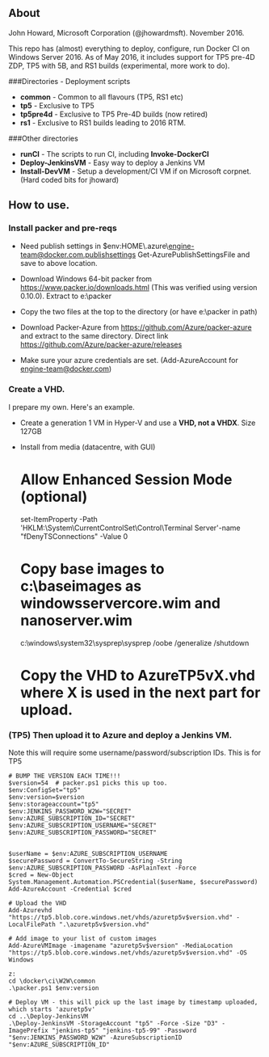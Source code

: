 About
------

John Howard, Microsoft Corporation (@jhowardmsft). November 2016. 

This repo has (almost) everything to deploy, configure, run Docker CI on Windows Server 2016. As of May 2016, it includes support for TP5 pre-4D ZDP, TP5 with 5B, and RS1 builds (experimental, more work to do).

###Directories - Deployment scripts
- <b>common</b> -  Common to all flavours (TP5, RS1 etc)
- <b>tp5</b> -  Exclusive to TP5
- <b>tp5pre4d</b> -  Exclusive to TP5 Pre-4D builds (now retired)
- <b>rs1</b> -  Exclusive to RS1 builds leading to 2016 RTM.

###Other directories
- <b>runCI</b> -  The scripts to run CI, including <b>Invoke-DockerCI</b>
- <b>Deploy-JenkinsVM</b> -  Easy way to deploy a Jenkins VM
- <b>Install-DevVM</b> -  Setup a development/CI VM if on Microsoft corpnet. (Hard coded bits for jhoward)

How to use.
--

### Install packer and pre-reqs

- Need publish settings in $env:HOME\\.azure\engine-team@docker.com.publishsettings
  Get-AzurePublishSettingsFile and save to above location.

- Download Windows 64-bit packer from https://www.packer.io/downloads.html
  (This was verified using version 0.10.0). Extract to e:\packer
  
- Copy the two files at the top to the directory (or have e:\packer in path)

- Download Packer-Azure from https://github.com/Azure/packer-azure and
  extract to the same directory. Direct link https://github.com/Azure/packer-azure/releases

- Make sure your azure credentials are set.   (Add-AzureAccount for engine-team@docker.com)



### Create a VHD.

I prepare my own. Here's an example. 
- Create a generation 1 VM in Hyper-V and use a <B>VHD, not a VHDX</B>. Size 127GB
- Install from media (datacentre, with GUI)


    # Allow Enhanced Session Mode (optional)
    set-ItemProperty -Path 'HKLM:\System\CurrentControlSet\Control\Terminal Server'-name "fDenyTSConnections" -Value 0
    
    # Copy base images to c:\baseimages as windowsservercore.wim and nanoserver.wim
    c:\windows\system32\sysprep\sysprep /oobe /generalize /shutdown
    
    # Copy the VHD to AzureTP5vX.vhd where X is used in the next part for upload.
    
### (TP5) Then upload it to Azure and deploy a Jenkins VM. 

Note this will require some username/password/subscription IDs. This is for TP5

    # BUMP THE VERSION EACH TIME!!!
    $version=54  # packer.ps1 picks this up too.
    $env:ConfigSet="tp5"
    $env:version=$version
    $env:storageaccount="tp5"
    $env:JENKINS_PASSWORD_W2W="SECRET"
    $env:AZURE_SUBSCRIPTION_ID="SECRET"
    $env:AZURE_SUBSCRIPTION_USERNAME="SECRET"
    $env:AZURE_SUBSCRIPTION_PASSWORD="SECRET"


    $userName = $env:AZURE_SUBSCRIPTION_USERNAME
    $securePassword = ConvertTo-SecureString -String $env:AZURE_SUBSCRIPTION_PASSWORD -AsPlainText -Force
    $cred = New-Object System.Management.Automation.PSCredential($userName, $securePassword)
    Add-AzureAccount -Credential $cred 

    # Upload the VHD
    Add-Azurevhd "https://tp5.blob.core.windows.net/vhds/azuretp5v$version.vhd" -LocalFilePath ".\azuretp5v$version.vhd"

    # Add image to your list of custom images
    Add-AzureVMImage -imagename "azuretp5v$version" -MediaLocation "https://tp5.blob.core.windows.net/vhds/azuretp5v$version.vhd" -OS Windows

    z:
    cd \docker\ci\W2W\common
    .\packer.ps1 $env:version

    # Deploy VM - this will pick up the last image by timestamp uploaded, which starts 'azuretp5v'
    cd ..\Deploy-JenkinsVM
    .\Deploy-JenkinsVM -StorageAccount "tp5" -Force -Size "D3" -ImagePrefix "jenkins-tp5" "jenkins-tp5-99" -Password "$env:JENKINS_PASSWORD_W2W" -AzureSubscriptionID "$env:AZURE_SUBSCRIPTION_ID"


 